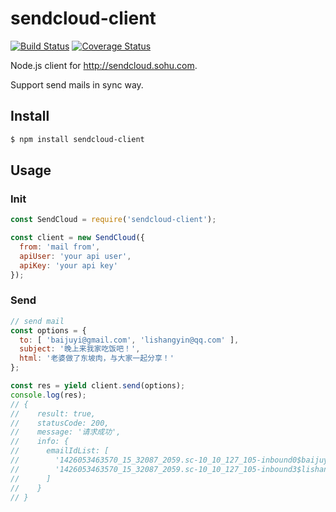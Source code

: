 sendcloud-client
=======

[![Build Status](https://travis-ci.org/rockdai/sendcloud-client.svg?branch=master)](https://travis-ci.org/rockdai/sendcloud-client)
[![Coverage Status](https://coveralls.io/repos/rockdai/sendcloud-client/badge.svg)](https://coveralls.io/r/rockdai/sendcloud-client)

Node.js client for http://sendcloud.sohu.com.

Support send mails in sync way.

## Install

```bash
$ npm install sendcloud-client
```

## Usage

### Init

```js
const SendCloud = require('sendcloud-client');

const client = new SendCloud({
  from: 'mail from',
  apiUser: 'your api user',
  apiKey: 'your api key'
});
```

### Send

```js
// send mail
const options = {
  to: [ 'baijuyi@gmail.com', 'lishangyin@qq.com' ],
  subject: '晚上来我家吃饭吧！',
  html: '老婆做了东坡肉，与大家一起分享！'
};

const res = yield client.send(options);
console.log(res);
// {
//    result: true,
//    statusCode: 200,
//    message: '请求成功',
//    info: {
//      emailIdList: [
//        '1426053463570_15_32087_2059.sc-10_10_127_105-inbound0$baijuyi@gmail.com',
//        '1426053463570_15_32087_2059.sc-10_10_127_105-inbound3$lishangyin@qq.com'
//      ]
//    }
// }
```
